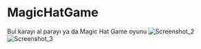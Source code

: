 # MagicHatGame
Bul karayı al parayı ya da Magic Hat Game oyunu 
![Screenshot_2](https://user-images.githubusercontent.com/41691766/107863168-fb7c2680-6e62-11eb-892b-34413f83c209.png)
![Screenshot_3](https://user-images.githubusercontent.com/41691766/107863169-fdde8080-6e62-11eb-8524-e4aa04e10ce2.png)

